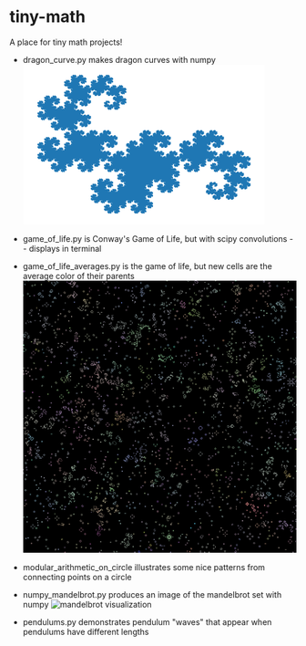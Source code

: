 # tiny-math
A place for tiny math projects!


* dragon_curve.py makes dragon curves with numpy
![dragon curve image](dragon_curve.png)

* game_of_life.py is Conway's Game of Life, but with scipy convolutions -- displays in terminal

* game_of_life_averages.py is the game of life, but new cells are the average color of their parents
![game_of_life visualization](game_of_life_averages.png)

* modular_arithmetic_on_circle illustrates some nice patterns from connecting points on a circle

* numpy_mandelbrot.py produces an image of the mandelbrot set with numpy
![mandelbrot visualization](mandelbrot.gif)

* pendulums.py demonstrates pendulum "waves" that appear when pendulums have different lengths

